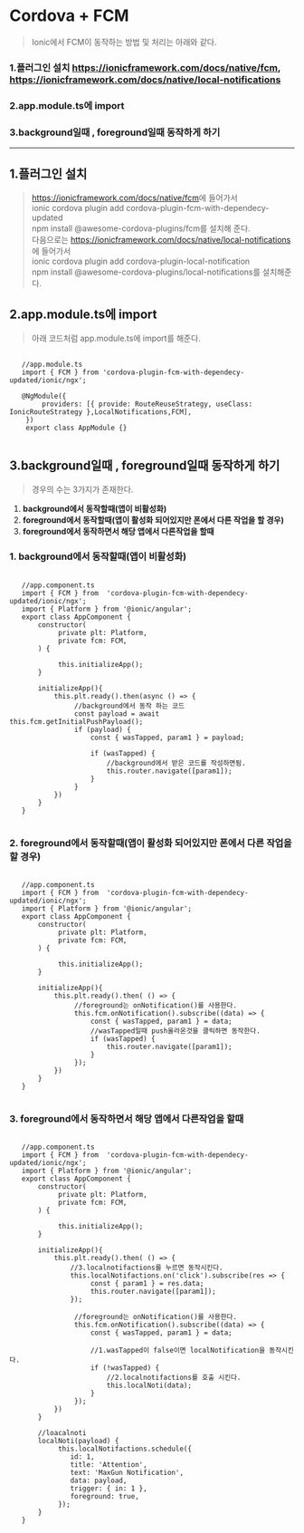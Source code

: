 # Cordova + FCM

> Ionic에서 FCM이 동작하는 방법 및 처리는 아래와 같다.

### 1.플러그인 설치 <https://ionicframework.com/docs/native/fcm>, <https://ionicframework.com/docs/native/local-notifications>

### 2.app.module.ts에 import

### 3.background일때 , foreground일때 동작하게 하기

---

## 1.플러그인 설치

> <https://ionicframework.com/docs/native/fcm>에 들어가서  
>  ionic cordova plugin add cordova-plugin-fcm-with-dependecy-updated  
>  npm install @awesome-cordova-plugins/fcm를 설치해 준다.  
>  다음으로는 <https://ionicframework.com/docs/native/local-notifications>에 들어가서  
>  ionic cordova plugin add cordova-plugin-local-notification  
>  npm install @awesome-cordova-plugins/local-notifications를 설치해준다.

## 2.app.module.ts에 import

> 아래 코드처럼 app.module.ts에 import를 해준다.

<pre>
 <code>
   //app.module.ts
   import { FCM } from 'cordova-plugin-fcm-with-dependecy-updated/ionic/ngx';

   @NgModule({
        providers: [{ provide: RouteReuseStrategy, useClass: IonicRouteStrategy },LocalNotifications,FCM],
    })
    export class AppModule {}
 </code>
</pre>

## 3.background일때 , foreground일때 동작하게 하기

> 경우의 수는 3가지가 존재한다.

1. **background에서 동작할때(앱이 비활성화)**
2. **foreground에서 동작할때(앱이 활성화 되어있지만 폰에서 다른 작업을 할 경우)**
3. **foreground에서 동작하면서 해당 앱에서 다른작업을 할때**

### 1. **background에서 동작할때(앱이 비활성화)**

<pre>
 <code>
   //app.component.ts
   import { FCM } from  'cordova-plugin-fcm-with-dependecy-updated/ionic/ngx';
   import { Platform } from '@ionic/angular';
   export class AppComponent {
       constructor(
            private plt: Platform,
            private fcm: FCM,
       ) {

            this.initializeApp();
       }

       initializeApp(){
           this.plt.ready().then(async () => {
                //background에서 동작 하는 코드
                const payload = await this.fcm.getInitialPushPayload();
                if (payload) {
                    const { wasTapped, param1 } = payload;

                    if (wasTapped) {
                        //background에서 받은 코드를 작성하면됨.
                        this.router.navigate([param1]);
                    }
                }
           })
       }
   }
 </code>
</pre>

### 2. **foreground에서 동작할때(앱이 활성화 되어있지만 폰에서 다른 작업을 할 경우)**

<pre>
 <code>
   //app.component.ts
   import { FCM } from  'cordova-plugin-fcm-with-dependecy-updated/ionic/ngx';
   import { Platform } from '@ionic/angular';
   export class AppComponent {
       constructor(
            private plt: Platform,
            private fcm: FCM,
       ) {

            this.initializeApp();
       }

       initializeApp(){
           this.plt.ready().then( () => {
                //foreground는 onNotification()를 사용한다.
                this.fcm.onNotification().subscribe((data) => {
                    const { wasTapped, param1 } = data;
                    //wasTapped일때 push올라온것을 클릭하면 동작한다.
                    if (wasTapped) {
                        this.router.navigate([param1]);
                    }
                });
           })
       }
   }
 </code>
</pre>

### 3. **foreground에서 동작하면서 해당 앱에서 다른작업을 할때**

<pre>
 <code>
   //app.component.ts
   import { FCM } from  'cordova-plugin-fcm-with-dependecy-updated/ionic/ngx';
   import { Platform } from '@ionic/angular';
   export class AppComponent {
       constructor(
            private plt: Platform,
            private fcm: FCM,
       ) {

            this.initializeApp();
       }

       initializeApp(){
           this.plt.ready().then( () => {
               //3.localnotifactions를 누르면 동작시킨다.
               this.localNotifactions.on('click').subscribe(res => {
                    const { param1 } = res.data;
                    this.router.navigate([param1]);
               });

                //foreground는 onNotification()를 사용한다.
                this.fcm.onNotification().subscribe((data) => {
                    const { wasTapped, param1 } = data;

                    //1.wasTapped이 false이면 localNotification을 동작시킨다.
                    if (!wasTapped) {
                        //2.localnotifactions를 호출 시킨다.
                        this.localNoti(data);
                    }
                });
           })
       }

       //loacalnoti
       localNoti(payload) {
            this.localNotifactions.schedule({
               id: 1,
               title: 'Attention',
               text: 'MaxGun Notification',
               data: payload,
               trigger: { in: 1 },
               foreground: true,
            });
       }
   }
 </code>
</pre>
